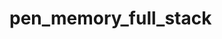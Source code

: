 # pen_memory_full_stack



<!-- bugs 2: when drawing other people's story, set a flag, when a pen is selected, then able to draw, otherwise, unable to draw.-->
<!-- add a close button to the upload form -->